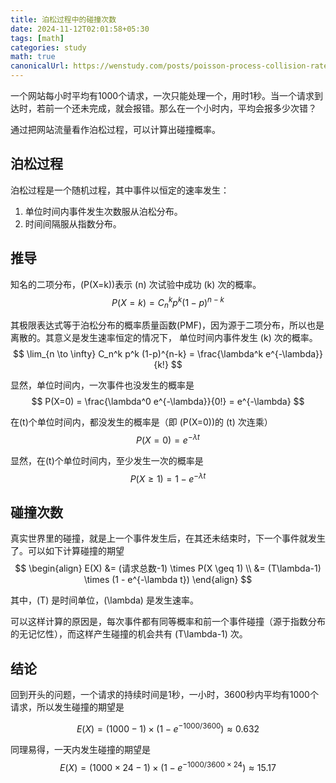 ```yaml
---
title: 泊松过程中的碰撞次数
date: 2024-11-12T02:01:58+05:30
tags: [math]
categories: study 
math: true
canonicalUrl: https://wenstudy.com/posts/poisson-process-collision-rate/
---
```


<!-- more -->
一个网站每小时平均有1000个请求，一次只能处理一个，用时1秒。当一个请求到达时，若前一个还未完成，就会报错。那么在一个小时内，平均会报多少次错？

通过把网站流量看作泊松过程，可以计算出碰撞概率。

## 泊松过程
泊松过程是一个随机过程，其中事件以恒定的速率发生：
1. 单位时间内事件发生次数服从泊松分布。
2. 时间间隔服从指数分布。

## 推导
知名的二项分布，\(P(X=k)\)表示 \(n\) 次试验中成功 \(k\) 次的概率。
$$
P(X=k) = C_n^k p^k (1-p)^{n-k}
$$

其极限表达式等于泊松分布的概率质量函数(PMF)，因为源于二项分布，所以也是离散的。其意义是发生速率恒定的情况下， 单位时间内事件发生 \(k\) 次的概率。
$$
\lim_{n \to \infty} C_n^k p^k (1-p)^{n-k} = \frac{\lambda^k e^{-\lambda}}{k!}
$$

显然，单位时间内，一次事件也没发生的概率是
$$
P(X=0) = \frac{\lambda^0 e^{-\lambda}}{0!} = e^{-\lambda}
$$

在\(t\)个单位时间内，都没发生的概率是（即 \(P(X=0)\)的 \(t\) 次连乘）
$$
P(X=0) = e^{-\lambda t}
$$

显然，在\(t\)个单位时间内，至少发生一次的概率是
$$
P(X \geq 1) = 1 - e^{-\lambda t}
$$

## 碰撞次数
真实世界里的碰撞，就是上一个事件发生后，在其还未结束时，下一个事件就发生了。可以如下计算碰撞的期望
$$
\begin{align}
E(X) &= (请求总数-1) \times P(X \geq 1) \\
&= (T\lambda-1) \times (1 - e^{-\lambda t})
\end{align}
$$

其中，\(T\) 是时间单位，\(\lambda\) 是发生速率。

可以这样计算的原因是，每次事件都有同等概率和前一个事件碰撞（源于指数分布的无记忆性），而这样产生碰撞的机会共有 \(T\lambda-1\) 次。

## 结论
回到开头的问题，一个请求的持续时间是1秒，一小时，3600秒内平均有1000个请求，所以发生碰撞的期望是

$$
E(X) = (1000 - 1) \times (1 - e^{-1000/3600}) \approx 0.632
$$

同理易得，一天内发生碰撞的期望是
$$
E(X) = (1000 \times 24 - 1) \times (1 - e^{-1000/3600 \times 24}) \approx 15.17
$$
